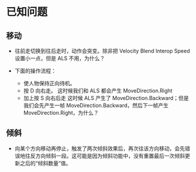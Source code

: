 
# 已知问题

## 移动

- 往前走切换到往后走时，动作会突变。除非把 Velocity Blend Interop Speed 设置小一点，但是 ALS 不用，为什么？

- 下面的操作流程：
  - 使人物保持正向待机。
  - 按 D 向右走。
    这时候我们和 ALS 都会产生 MoveDirection.Right
  - 加上按 S 向右后走
    这时候 ALS 产生了 MoveDirection.Backward；但是我们会先产生一帧 MoveDirection.Backward，然后下一帧产生 MoveDirection.Right，为什么？

## 倾斜

- 向某个方向移动再停止，触发了两次倾斜效果后，再次往该方向移动，会先错误地往反方向倾斜一段。这可能是因为倾斜功能中，没有重置最后一次倾斜更新之后的“倾斜数量”值。 

